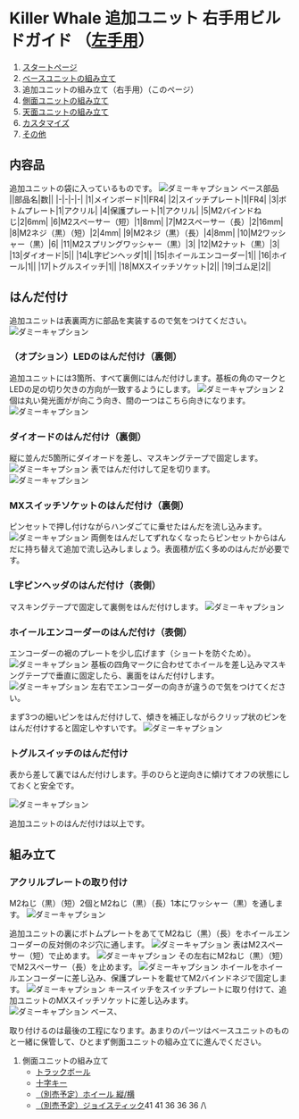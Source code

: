 
# Killer Whale 追加ユニット 右手用ビルドガイド （[左手用](../左手用/ベースユニット.md)）

1. [スタートページ](../README.md)
2. [ベースユニットの組み立て](../右手用/2_ベースユニット.md)
3. 追加ユニットの組み立て（右手用）（このページ）
4. [側面ユニットの組み立て](../右手用/4_側面ユニット_トラックボール.md)
5. [天面ユニットの組み立て](../右手用/5_天面ユニット.md)
6. [カスタマイズ](../右手用/6_カスタマイズ.md)
7. [その他](../右手用/7_その他.md)

## 内容品
追加ユニットの袋に入っているものです。
![ダミーキャプション ベース部品](../img/IMG_.jpeg)  
||部品名|数||
|-|-|-|-|
|1|メインボード|1|FR4|
|2|スイッチプレート|1|FR4|
|3|ボトムプレート|1|アクリル|
|4|保護プレート|1|アクリル|
|5|M2バインドねじ|2|6mm|
|6|M2スペーサー（短）|1|8mm|
|7|M2スペーサー（長）|2|16mm|
|8|M2ネジ（黒）（短）|2|4mm|
|9|M2ネジ（黒）（長）|4|8mm|
|10|M2ワッシャー（黒）|6|
|11|M2スプリングワッシャー（黒）|3|
|12|M2ナット（黒）|3|
|13|ダイオード|5||
|14|L字ピンヘッダ|1||
|15|ホイールエンコーダー|1||
|16|ホイール|1||
|17|トグルスイッチ|1||
|18|MXスイッチソケット|2||
|19|ゴム足|2||

## はんだ付け
追加ユニットは表裏両方に部品を実装するので気をつけてください。
![ダミーキャプション ](../img/IMG_.jpeg)

### （オプション）LEDのはんだ付け（裏側）
追加ユニットには3箇所、すべて裏側にはんだ付けします。基板の角のマークとLEDの足の切り欠きの方向が一致するようにします。
![ダミーキャプション ](../img/IMG_.jpeg)
2個は丸い発光面がが向こう向き、間の一つはこちら向きになります。
![ダミーキャプション ](../img/IMG_.jpeg)

### ダイオードのはんだ付け（裏側）
縦に並んだ5箇所にダイオードを差し、マスキングテープで固定します。
![ダミーキャプション ](../img/IMG_.jpeg)
表ではんだ付けして足を切ります。
![ダミーキャプション ](../img/IMG_.jpeg)

### MXスイッチソケットのはんだ付け（裏側）
ピンセットで押し付けながらハンダごてに乗せたはんだを流し込みます。
![ダミーキャプション ](../img/IMG_.jpeg)
両側をはんだしてずれなくなったらピンセットからはんだに持ち替えて追加で流し込みしましょう。表面積が広く多めのはんだが必要です。

### L字ピンヘッダのはんだ付け（表側）
マスキングテープで固定して裏側をはんだ付けします。
![ダミーキャプション ](../img/IMG_.jpeg)

### ホイールエンコーダーのはんだ付け（表側）
エンコーダーの裾のプレートを少し広げます（ショートを防ぐため）。
![ダミーキャプション ](../img/IMG_.jpeg)
基板の四角マークに合わせてホイールを差し込みマスキングテープで垂直に固定したら、裏面をはんだ付けします。
![ダミーキャプション ](../img/IMG_.jpeg)
左右でエンコーダーの向きが違うので気をつけてください。

まず3つの細いピンをはんだ付けして、傾きを補正しながらクリップ状のピンをはんだ付けすると固定しやすいです。
![ダミーキャプション ](../img/IMG_.jpeg)

### トグルスイッチのはんだ付け
表から差して裏ではんだ付けします。手のひらと逆向きに傾けてオフの状態にしておくと安全です。

![ダミーキャプション ](../img/IMG_.jpeg)
  
追加ユニットのはんだ付けは以上です。

## 組み立て
### アクリルプレートの取り付け
M2ねじ（黒）（短）2個とM2ねじ（黒）（長）1本にワッシャー（黒）を通します。
![ダミーキャプション ](../img/IMG_.jpeg)

追加ユニットの裏にボトムプレートをあててM2ねじ（黒）（長）をホイールエンコーダーの反対側のネジ穴に通します。
![ダミーキャプション ](../img/IMG_.jpeg)
表はM2スペーサー（短）で止めます。
![ダミーキャプション ](../img/IMG_.jpeg)
その左右にM2ねじ（黒）（短）でM2スペーサー（長）を止めます。
![ダミーキャプション ](../img/IMG_.jpeg)
ホイールをホイールエンコーダーに差し込み、保護プレートを載せてM2バインドネジで固定します。
![ダミーキャプション ](../img/IMG_.jpeg)
キースイッチをスイッチプレートに取り付けて、追加ユニットのMXスイッチソケットに差し込みます。
![ダミーキャプション ベース、](../img/IMG_.jpeg)
  
取り付けるのは最後の工程になります。あまりのパーツはベースユニットのものと一緒に保管して、ひとまず側面ユニットの組み立てに進んでください。












1. 側面ユニットの組み立て
   - [トラックボール](../右手用/4_側面ユニット_トラックボール.md)
   - [十字キー](../右手用/4_側面ユニット_十字キー.md)
   - [（別売予定）ホイール 縦/横](../右手用/4_側面ユニット_ホイール.md)
   - [（別売予定）ジョイスティック](../右手用/4_側面ユニット_ジョイスティック.md)41 41 36 36 36 /\